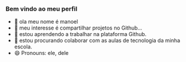 ### Bem vindo ao meu perfil

- 👋 ola meu nome é manoel
- 👀 meu interesse é compartilhar projetos no Github...
- 🌱 estou aprendendo a trabalhar na plataforma Github.
- 💞️ estou procurando colaborar com as aulas de tecnologia da minha escola.
- 😄 Pronouns: ele, dele 


<!---
manoellemes/manoellemes is a ✨ special ✨ repository because its `README.md` (this file) appears on your GitHub profile.
You can click the Preview link to take a look at your changes.
--->
